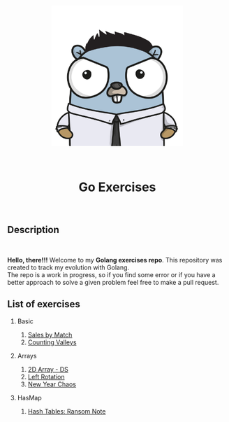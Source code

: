 <p align="center">
    <img src="./img/gopher.png" width="300" length="300">
    <div align="center" style="margin: 0px; padding: 20px;">
        <h1>Go Exercises</h1>
    </div>
</p>

## Description 
<br>

**Hello, there!!!** Welcome to my **Golang exercises repo**. This repository was created to track my evolution with Golang.<br>
The repo is a work in progress, so if you find some error or if you have a better approach to solve a given problem feel free to make a pull request.

## List of exercises

1. Basic
    1. [Sales by Match](https://github.com/JhonatanRSantos/go-exercises/tree/main/basic/01)
    2. [Counting Valleys](https://github.com/JhonatanRSantos/go-exercises/tree/main/basic/02)

2. Arrays
    1. [2D Array - DS](https://github.com/JhonatanRSantos/go-exercises/tree/main/arrays/01)
    2. [Left Rotation](https://github.com/JhonatanRSantos/go-exercises/tree/main/arrays/02)
    3. [New Year Chaos](https://github.com/JhonatanRSantos/go-exercises/tree/main/arrays/03)

3. HasMap
    1. [Hash Tables: Ransom Note](https://github.com/JhonatanRSantos/go-exercises/tree/main/hashmaps/01)
